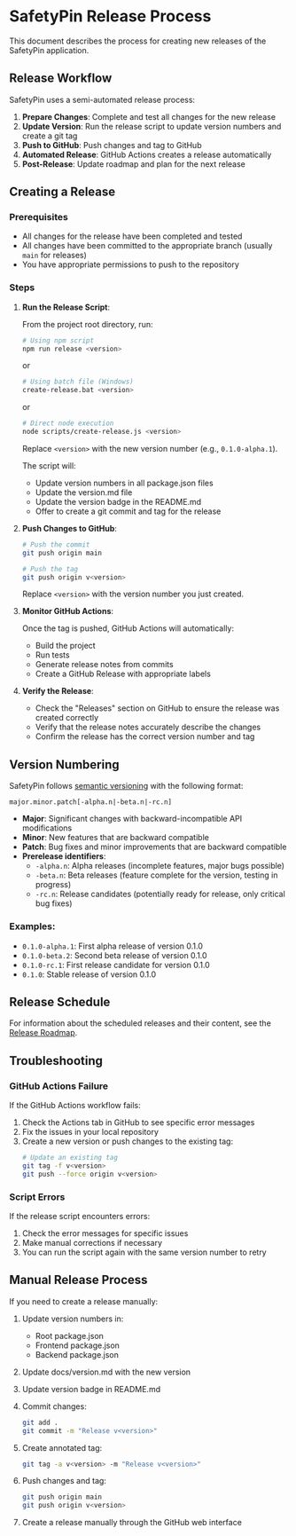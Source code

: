 # SafetyPin Release Process

This document describes the process for creating new releases of the SafetyPin application.

## Release Workflow

SafetyPin uses a semi-automated release process:

1. **Prepare Changes**: Complete and test all changes for the new release
2. **Update Version**: Run the release script to update version numbers and create a git tag
3. **Push to GitHub**: Push changes and tag to GitHub
4. **Automated Release**: GitHub Actions creates a release automatically
5. **Post-Release**: Update roadmap and plan for the next release

## Creating a Release

### Prerequisites

- All changes for the release have been completed and tested
- All changes have been committed to the appropriate branch (usually `main` for releases)
- You have appropriate permissions to push to the repository

### Steps

1. **Run the Release Script**:

   From the project root directory, run:

   ```bash
   # Using npm script
   npm run release <version>
   ```

   or

   ```bash
   # Using batch file (Windows)
   create-release.bat <version>
   ```

   or

   ```bash
   # Direct node execution
   node scripts/create-release.js <version>
   ```

   Replace `<version>` with the new version number (e.g., `0.1.0-alpha.1`).

   The script will:
   - Update version numbers in all package.json files
   - Update the version.md file
   - Update the version badge in the README.md
   - Offer to create a git commit and tag for the release

2. **Push Changes to GitHub**:

   ```bash
   # Push the commit
   git push origin main

   # Push the tag
   git push origin v<version>
   ```

   Replace `<version>` with the version number you just created.

3. **Monitor GitHub Actions**:

   Once the tag is pushed, GitHub Actions will automatically:
   - Build the project
   - Run tests
   - Generate release notes from commits
   - Create a GitHub Release with appropriate labels

4. **Verify the Release**:

   - Check the "Releases" section on GitHub to ensure the release was created correctly
   - Verify that the release notes accurately describe the changes
   - Confirm the release has the correct version number and tag

## Version Numbering

SafetyPin follows [semantic versioning](https://semver.org/) with the following format:

`major.minor.patch[-alpha.n|-beta.n|-rc.n]`

- **Major**: Significant changes with backward-incompatible API modifications
- **Minor**: New features that are backward compatible
- **Patch**: Bug fixes and minor improvements that are backward compatible
- **Prerelease identifiers**:
  - `-alpha.n`: Alpha releases (incomplete features, major bugs possible)
  - `-beta.n`: Beta releases (feature complete for the version, testing in progress)
  - `-rc.n`: Release candidates (potentially ready for release, only critical bug fixes)

### Examples:

- `0.1.0-alpha.1`: First alpha release of version 0.1.0
- `0.1.0-beta.2`: Second beta release of version 0.1.0
- `0.1.0-rc.1`: First release candidate for version 0.1.0
- `0.1.0`: Stable release of version 0.1.0

## Release Schedule

For information about the scheduled releases and their content, see the [Release Roadmap](./release-roadmap.md).

## Troubleshooting

### GitHub Actions Failure

If the GitHub Actions workflow fails:

1. Check the Actions tab in GitHub to see specific error messages
2. Fix the issues in your local repository
3. Create a new version or push changes to the existing tag:
   ```bash
   # Update an existing tag
   git tag -f v<version>
   git push --force origin v<version>
   ```

### Script Errors

If the release script encounters errors:

1. Check the error messages for specific issues
2. Make manual corrections if necessary
3. You can run the script again with the same version number to retry

## Manual Release Process

If you need to create a release manually:

1. Update version numbers in:
   - Root package.json
   - Frontend package.json
   - Backend package.json

2. Update docs/version.md with the new version

3. Update version badge in README.md

4. Commit changes:
   ```bash
   git add .
   git commit -m "Release v<version>"
   ```

5. Create annotated tag:
   ```bash
   git tag -a v<version> -m "Release v<version>"
   ```

6. Push changes and tag:
   ```bash
   git push origin main
   git push origin v<version>
   ```

7. Create a release manually through the GitHub web interface
